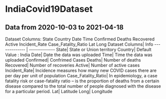 # IndiaCovid19Dataset
## Data from 2020-10-03 	to  2021-04-18 

Dataset Columns:
  State
  Country
  Date
  Time
  Confirmed
  Deaths
  Recovered
  Active
  Incident_Rate
  Case_Fatality_Ratio
  Lat
  Long
Dataset Columns| Info
------------- | ------------- 
  State| State or Union territory
  Country| Default Value : India
  Date| Date the data was uploaded
  Time| Time the data was uploaded
  Confirmed| Confrimed Cases
  Deaths| Number of deaths
  Recovered| Number of recoveries
  Active| Number of active cases
  Incident_Rate| Incidence measures how many new COVID cases there are per day per unit of population
  Case_Fatality_Ratio| In epidemiology, a case fatality risk or case-fatality ratio – is the proportion of deaths from a certain disease compared to the total      number of people diagnosed with the disease for a particular period.
  Lat| Latitude
  Long| Longitude
